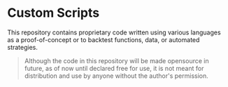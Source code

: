 # Custom Scripts

This repository contains proprietary code written using various languages as a proof-of-concept or to backtest functions, data, or automated strategies.

> Although the code in this repository will be made opensource in future, as of now until declared free for use, it is not meant for distribution and use by anyone without the author's permission.
